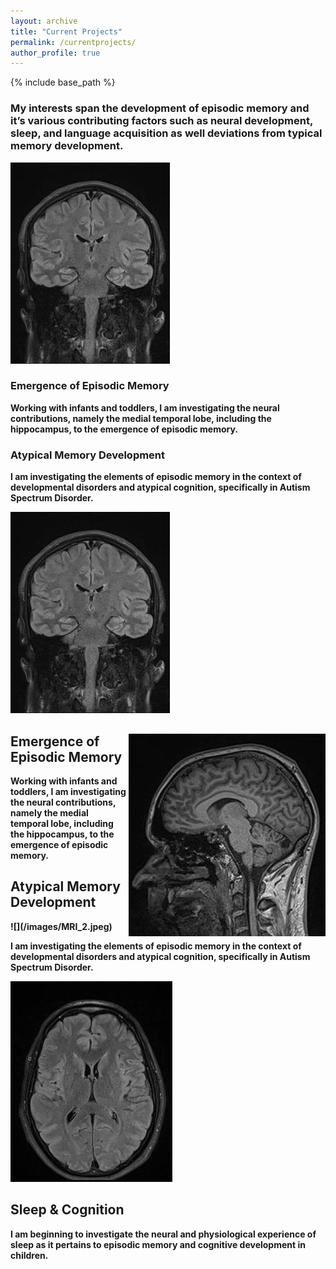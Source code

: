 ```yaml
---
layout: archive
title: "Current Projects"
permalink: /currentprojects/
author_profile: true
---
```


{% include base_path %}

<h3>My interests span the development of episodic memory and it’s various contributing factors such as neural development, sleep, and language acquisition as well deviations from typical memory development.</h3>

<body>
  <div class = "container">
    <div class = "image"> 
      <img src = "images/MRI_1.jpeg">
    </div>
    <div class = "text">
      <h3>Emergence of Episodic Memory</h3> 
      <b/>
      <p>Working with infants and toddlers, I am investigating the neural contributions, namely the medial temporal lobe, including the hippocampus, to the emergence of episodic memory.</p>
    </div>
  </div>
  <div class = "container">
    <div class = "text">
      <h3>Atypical Memory Development</h3>
      <b/>
      <p>I am investigating the elements of episodic memory in the context of developmental disorders and atypical cognition, specifically in Autism Spectrum Disorder.</p>
    </div>
    <div class = "image"> 
      <img src = "images/MRI_1.jpeg">
    </div>
   </div>
   

<img style="float: right;" src="images/MRI_2.jpeg"> <h2 class="has-text-align-left">Emergence of Episodic Memory</h2>
<p class="has-text-align-left has-normal-font-size">Working with infants and toddlers, I am investigating the neural contributions, namely the medial temporal lobe, including the hippocampus, to the emergence of episodic memory.</p>

<h2 class="has-text-align-right">Atypical Memory Development</h2> ![](/images/MRI_2.jpeg)
<p class="has-text-align-right has-normal-font-size">I am investigating the elements of episodic memory in the context of developmental disorders and atypical cognition, specifically in Autism Spectrum Disorder.</p>


![](/images/MRI_3.jpeg) <h2 class="has-text-align-left">Sleep & Cognition</h2>
<p class="has-text-align-left has-normal-font-size">I am beginning to investigate the neural and physiological experience of sleep as it pertains to episodic memory and cognitive development in children.</p>

